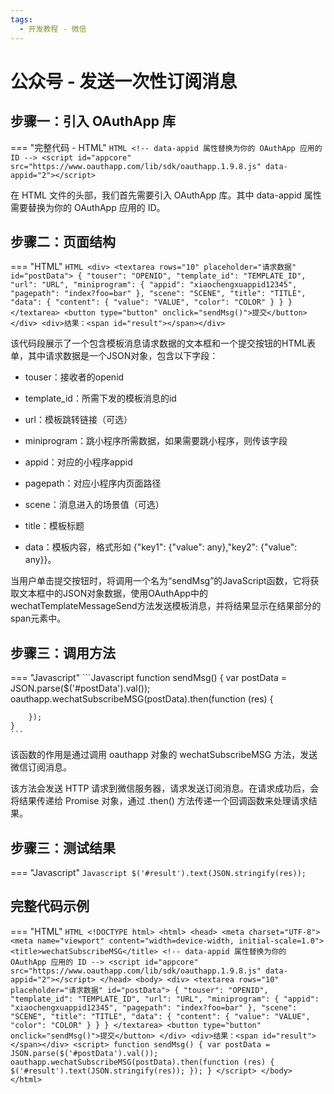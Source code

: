 ```yaml
---
tags:
  - 开发教程 - 微信
---
```


# 公众号 - 发送一次性订阅消息


## 步骤一：引入 OAuthApp 库
=== "完整代码 - HTML"
    ```HTML
    <!-- data-appid 属性替换为你的 OAuthApp 应用的 ID -->
    <script id="appcore" src="https://www.oauthapp.com/lib/sdk/oauthapp.1.9.8.js" data-appid="2"></script>
    ```

在 HTML 文件的头部，我们首先需要引入 OAuthApp 库。其中 data-appid 属性需要替换为你的 OAuthApp 应用的 ID。


## 步骤二：页面结构
=== "HTML"
    ```HTML
    <div>
        <textarea rows="10" placeholder="请求数据" id="postData">
            {
                "touser": "OPENID",
                "template_id": "TEMPLATE_ID",
                "url": "URL",
                "miniprogram": {
                    "appid": "xiaochengxuappid12345",
                    "pagepath": "index?foo=bar"
                },
                "scene": "SCENE",
                "title": "TITLE",
                "data": {
                    "content": {
                        "value": "VALUE",
                        "color": "COLOR"
                    }
                }
            }
        </textarea>
        <button type="button" onclick="sendMsg()">提交</button>
    </div>
    <div>结果：<span id="result"></span></div>
    ```

该代码段展示了一个包含模板消息请求数据的文本框和一个提交按钮的HTML表单，其中请求数据是一个JSON对象，包含以下字段：

 - touser：接收者的openid

 - template_id：所需下发的模板消息的id

 - url：模板跳转链接（可选）

 - miniprogram：跳小程序所需数据，如果需要跳小程序，则传该字段

 - appid：对应的小程序appid

 - pagepath：对应小程序内页面路径

 - scene：消息进入的场景值（可选）

 - title：模板标题

 - data：模板内容，格式形如 {"key1": {"value": any},"key2": {"value": any}}。

当用户单击提交按钮时，将调用一个名为“sendMsg”的JavaScript函数，它将获取文本框中的JSON对象数据，使用OAuthApp中的wechatTemplateMessageSend方法发送模板消息，并将结果显示在结果部分的span元素中。


## 步骤三：调用方法

=== "Javascript"
    ```Javascript
    function sendMsg() {
        var postData = JSON.parse($('#postData').val());
        oauthapp.wechatSubscribeMSG(postData).then(function (res) {
            
        });
    }
    ```

该函数的作用是通过调用 oauthapp 对象的 wechatSubscribeMSG 方法，发送微信订阅消息。

该方法会发送 HTTP 请求到微信服务器，请求发送订阅消息。在请求成功后，会将结果传递给 Promise 对象，通过 .then() 方法传递一个回调函数来处理请求结果。

## 步骤三：测试结果

=== "Javascript"
    ```Javascript
    $('#result').text(JSON.stringify(res));
    ```



## 完整代码示例

=== "HTML"
    ```HTML
    <!DOCTYPE html>
    <html>
    <head>
        <meta charset="UTF-8">
        <meta name="viewport" content="width=device-width, initial-scale=1.0">
        <title>wechatSubscribeMSG</title>
        <!-- data-appid 属性替换为你的 OAuthApp 应用的 ID -->
        <script id="appcore" src="https://www.oauthapp.com/lib/sdk/oauthapp.1.9.8.js" data-appid="2"></script>
    </head>
    <body>
        <div>
            <textarea rows="10" placeholder="请求数据" id="postData">
                {
                    "touser": "OPENID",
                    "template_id": "TEMPLATE_ID",
                    "url": "URL",
                    "miniprogram": {
                        "appid": "xiaochengxuappid12345",
                        "pagepath": "index?foo=bar"
                    },
                    "scene": "SCENE",
                    "title": "TITLE",
                    "data": {
                        "content": {
                            "value": "VALUE",
                            "color": "COLOR"
                        }
                    }
                }
            </textarea>
            <button type="button" onclick="sendMsg()">提交</button>
        </div>
        <div>结果：<span id="result"></span></div>
        <script>
            function sendMsg() {
                var postData = JSON.parse($('#postData').val());
                oauthapp.wechatSubscribeMSG(postData).then(function (res) {
                    $('#result').text(JSON.stringify(res));
                });
            }
        </script>
    </body>
    </html>
    ```

